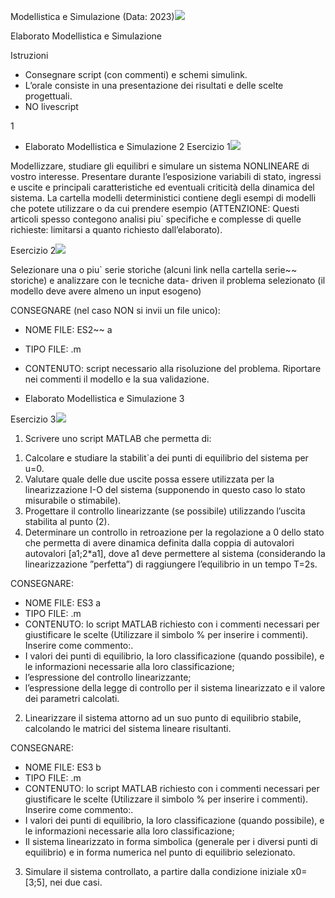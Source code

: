 ﻿Modellistica e Simulazione (Data: 2023)![](Aspose.Words.0e4bfc82-9369-425f-806c-2e04430a5640.001.png)

Elaborato Modellistica e Simulazione

Istruzioni

- Consegnare script (con commenti) e schemi simulink.
- L’orale consiste in una presentazione dei risultati e delle scelte progettuali.
- NO livescript

1

- Elaborato Modellistica e Simulazione 2 Esercizio 1![](Aspose.Words.0e4bfc82-9369-425f-806c-2e04430a5640.002.png)

Modellizzare, studiare gli equilibri e simulare un sistema NONLINEARE di vostro interesse. Presentare durante l’esposizione variabili di stato, ingressi e uscite e principali caratteristiche ed eventuali criticità della dinamica del sistema. La cartella modelli deterministici contiene degli esempi di modelli che potete utilizzare o da cui prendere esempio (ATTENZIONE: Questi articoli spesso contegono analisi piu` specifiche e complesse di quelle richieste: limitarsi a quanto richiesto dall’elaborato).

Esercizio 2![](Aspose.Words.0e4bfc82-9369-425f-806c-2e04430a5640.003.png)

Selezionare una o piu` serie storiche (alcuni link nella cartella serie~~ storiche) e analizzare con le tecniche data- driven il problema selezionato (il modello deve avere almeno un input esogeno)

CONSEGNARE (nel caso NON si invii un file unico):

- NOME FILE: ES2~~ a
- TIPO FILE: .m
- CONTENUTO: script necessario alla risoluzione del problema. Riportare nei commenti il modello e la sua validazione.

- Elaborato Modellistica e Simulazione 3

Esercizio 3![](Aspose.Words.0e4bfc82-9369-425f-806c-2e04430a5640.004.png)

1) Scrivere uno script MATLAB che permetta di:
1. Calcolare e studiare la stabilit`a dei punti di equilibrio del sistema per u=0.
1. Valutare quale delle due uscite possa essere utilizzata per la linearizzazione I-O del sistema (supponendo in questo caso lo stato misurabile o stimabile).
1. Progettare il controllo linearizzante (se possibile) utilizzando l’uscita stabilita al punto (2).
1. Determinare un controllo in retroazione per la regolazione a 0 dello stato che permetta di avere dinamica definita dalla coppia di autovalori autovalori [a1;2\*a1], dove a1 deve permettere al sistema (considerando la linearizzazione ”perfetta”) di raggiungere l’equilibrio in un tempo T=2s.

CONSEGNARE:

- NOME FILE: ES3 a
- TIPO FILE: .m
- CONTENUTO: lo script MATLAB richiesto con i commenti necessari per giustificare le scelte (Utilizzare il simbolo % per inserire i commenti). Inserire come commento:.
- I valori dei punti di equilibrio, la loro classificazione (quando possibile), e le informazioni necessarie alla loro classificazione;
- l’espressione del controllo linearizzante;
- l’espressione della legge di controllo per il sistema linearizzato e il valore dei parametri calcolati.
2) Linearizzare il sistema attorno ad un suo punto di equilibrio stabile, calcolando le matrici del sistema lineare risultanti.

CONSEGNARE:

- NOME FILE: ES3 b
- TIPO FILE: .m
- CONTENUTO: lo script MATLAB richiesto con i commenti necessari per giustificare le scelte (Utilizzare il simbolo % per inserire i commenti). Inserire come commento:.
- I valori dei punti di equilibrio, la loro classificazione (quando possibile), e le informazioni necessarie alla loro classificazione;
- Il sistema linearizzato in forma simbolica (generale per i diversi punti di equilibrio) e in forma numerica nel punto di equilibrio selezionato.
3) Simulare il sistema controllato, a partire dalla condizione iniziale x0=[3;5], nei due casi.
